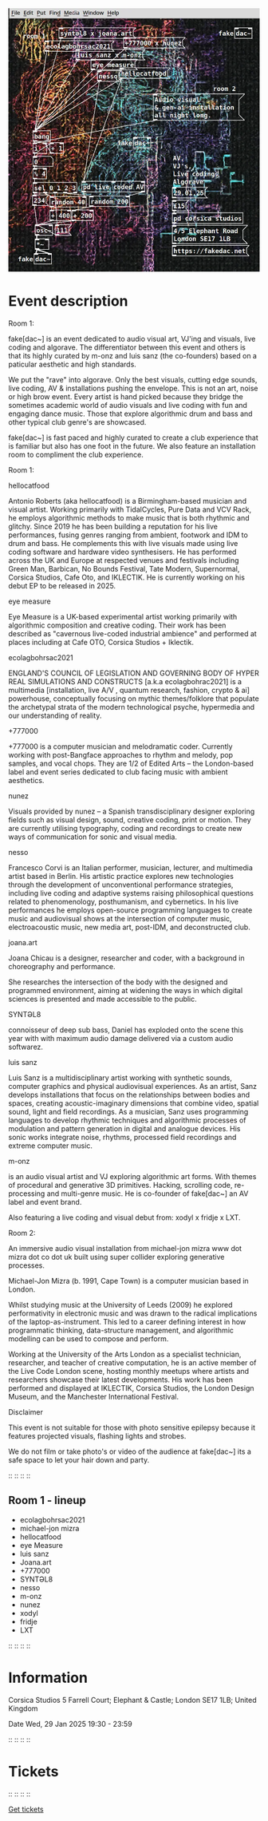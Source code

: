 
<img src="/assets/images/fakedac-006.webp" loading="lazy" />

# Event description

Room 1:

fake[dac~] is an event dedicated to audio visual art, VJ'ing and visuals, live coding and algorave. The differentiator between this event and others is that its highly curated by m-onz and luis sanz (the co-founders) based on a paticular aesthetic and high standards.

We put the "rave" into algorave. Only the best visuals, cutting edge sounds, live coding, AV & installations pushing the envelope. This is not an art, noise or high brow event. Every artist is hand picked because they bridge the sometimes academic world of audio visuals and live coding with fun and engaging dance music. Those that explore algorithmic drum and bass and other typical club genre's are showcased.

fake[dac~] is fast paced and highly curated to create a club experience that is familiar but also has one foot in the future. We also feature an installation room to compliment the club experience.

Room 1:

hellocatfood

Antonio Roberts (aka hellocatfood) is a Birmingham-based musician and visual artist. Working primarily with TidalCycles, Pure Data and VCV Rack, he employs algorithmic methods to make music that is both rhythmic and glitchy. Since 2019 he has been building a reputation for his live performances, fusing genres ranging from ambient, footwork and IDM to drum and bass. He complements this with live visuals made using live coding software and hardware video synthesisers. He has performed across the UK and Europe at respected venues and festivals including Green Man, Barbican, No Bounds Festival, Tate Modern, Supernormal, Corsica Studios, Cafe Oto, and IKLECTIK. He is currently working on his debut EP to be released in 2025.

eye measure

Eye Measure is a UK-based experimental artist working primarily with algorithmic composition and creative coding. Their work has been described as "cavernous live-coded industrial ambience" and performed at places including at Cafe OTO, Corsica Studios + Iklectik.

ecolagbohrsac2021

ENGLAND'S COUNCIL OF LEGISLATION AND GOVERNING BODY OF HYPER REAL SIMULATIONS AND CONSTRUCTS [a.k.a ecolagbohrac2021] is a multimedia [installation, live A/V , quantum research, fashion, crypto & ai] powerhouse, conceptually focusing on mythic themes/folklore that populate the archetypal strata of the modern technological psyche, hypermedia and our understanding of reality.

+777000

+777000 is a computer musician and melodramatic coder. Currently working with post-Bangface approaches to rhythm and melody, pop samples, and vocal chops. They are 1/2 of Edited Arts – the London-based label and event series dedicated to club facing music with ambient aesthetics.

nunez

Visuals provided by nunez – a Spanish transdisciplinary designer exploring fields such as visual design, sound, creative coding, print or motion. They are currently utilising typography, coding and recordings to create new ways of communication for sonic and visual media.

nesso

Francesco Corvi is an Italian performer, musician, lecturer, and multimedia artist based in Berlin. His artistic practice explores new technologies through the development of unconventional performance strategies, including live coding and adaptive systems raising philosophical questions related to phenomenology, posthumanism, and cybernetics. In his live performances he employs open-source programming languages to create music and audiovisual shows at the intersection of computer music, electroacoustic music, new media art, post-IDM, and deconstructed club.

joana.art

Joana Chicau is a designer, researcher and coder, with a background in choreography and performance.

She researches the intersection of the body with the designed and programmed environment, aiming at widening the ways in which digital sciences is presented and made accessible to the public.

SYNTƏL8

connoisseur of deep sub bass, Daniel has exploded onto the scene this year with with maximum audio damage delivered via a custom audio softwarez.

luis sanz

Luis Sanz is a multidisciplinary artist working with synthetic sounds, computer graphics and physical audiovisual experiences. As an artist, Sanz develops installations that focus on the relationships between bodies and spaces, creating acoustic-imaginary dimensions that combine video, spatial sound, light and field recordings. As a musician, Sanz uses programming languages to develop rhythmic techniques and algorithmic processes of modulation and pattern generation in digital and analogue devices. His sonic works integrate noise, rhythms, processed field recordings and extreme computer music.

m-onz

is an audio visual artist and VJ exploring algorithmic art forms. With themes of procedural and generative 3D primitives. Hacking, scrolling code, re-processing and multi-genre music. He is co-founder of fake[dac~] an AV label and event brand.

Also featuring a live coding and visual debut from: xodyl x fridje x LXT.

Room 2:

An immersive audio visual installation from michael-jon mizra www dot mizra dot co dot uk built using super collider exploring generative processes.

Michael-Jon Mizra (b. 1991, Cape Town) is a computer musician based in London.

Whilst studying music at the University of Leeds (2009) he explored performativity in electronic music and was drawn to the radical implications of the laptop-as-instrument. This led to a career defining interest in how programmatic thinking, data-structure management, and algorithmic modelling can be used to compose and perform.

Working at the University of the Arts London as a specialist technician, researcher, and teacher of creative computation, he is an active member of the Live Code London scene, hosting monthly meetups where artists and researchers showcase their latest developments. His work has been performed and displayed at IKLECTIK, Corsica Studios, the London Design Museum, and the Manchester International Festival.

Disclaimer

This event is not suitable for those with photo sensitive epilepsy because it features projected visuals, flashing lights and strobes.

We do not film or take photo's or video of the audience at fake[dac~] its a safe space to let your hair down and party.

::
::
::
::

## Room 1 - lineup

* ecolagbohrsac2021
* michael-jon mizra
* hellocatfood
* eye Measure
* luis sanz
* Joana.art
* +777000
* SYNTƏL8
* nesso
* m-onz
* nunez
* xodyl
* fridje
* LXT

::
::
::
::

# Information

Corsica Studios
5 Farrell Court; Elephant & Castle; London SE17 1LB; United Kingdom

Date
Wed, 29 Jan 2025
19:30 - 23:59

::
::
::
::

# Tickets


::
::
::
::

<a href="https://ra.co/events/1976423" target="_blank" rel="noreferrer">Get tickets</a>

